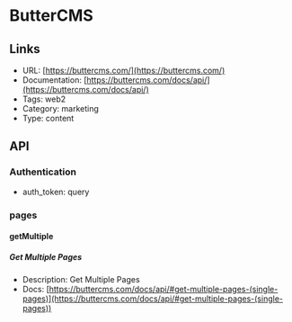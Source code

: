 # ButterCMS

## Links

* URL: [https://buttercms.com/](https://buttercms.com/)
* Documentation: [https://buttercms.com/docs/api/](https://buttercms.com/docs/api/)
* Tags: web2
* Category: marketing
* Type: content

## API

### Authentication

* auth_token: query

### pages

#### getMultiple

##### Get Multiple Pages

* Description: Get Multiple Pages
* Docs: [https://buttercms.com/docs/api/#get-multiple-pages-(single-pages)](https://buttercms.com/docs/api/#get-multiple-pages-(single-pages))
